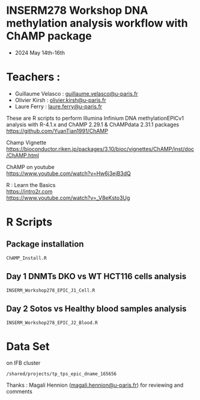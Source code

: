 # INSERM278 Workshop DNA methylation analysis workflow with ChAMP package

* 2024 May 14th-16th 
# Teachers :
- Guillaume Velasco : guillaume.velasco@u-paris.fr  
- Olivier Kirsh : olivier.kirsh@u-paris.fr  
- Laure Ferry : laure.ferry@u-paris.fr  

These are R scripts to perform Illumina Infinium DNA methylationEPICv1 analysis with R-4.1.x and ChAMP 2.29.1 & ChAMPdata 2.31.1 packages  
https://github.com/YuanTian1991/ChAMP

Champ Vignette  
https://bioconductor.riken.jp/packages/3.10/bioc/vignettes/ChAMP/inst/doc/ChAMP.html

ChAMP on youtube  
https://www.youtube.com/watch?v=Hw6j3ejB3dQ

R : Learn the Basics   
https://intro2r.com  
https://www.youtube.com/watch?v=_V8eKsto3Ug  

 
# R Scripts   
## Package installation   
`ChAMP_Install.R`  

## Day 1 DNMTs DKO vs WT HCT116 cells analysis  
`INSERM_Workshop278_EPIC_J1_Cell.R`  

## Day 2 Sotos vs Healthy blood samples analysis   
`INSERM_Workshop278_EPIC_J2_Blood.R`    

# Data Set
on IFB cluster  
```
/shared/projects/tp_tps_epic_dname_165656
```


Thanks : Magali Hennion (magali.hennion@u-paris.fr) for reviewing and comments
